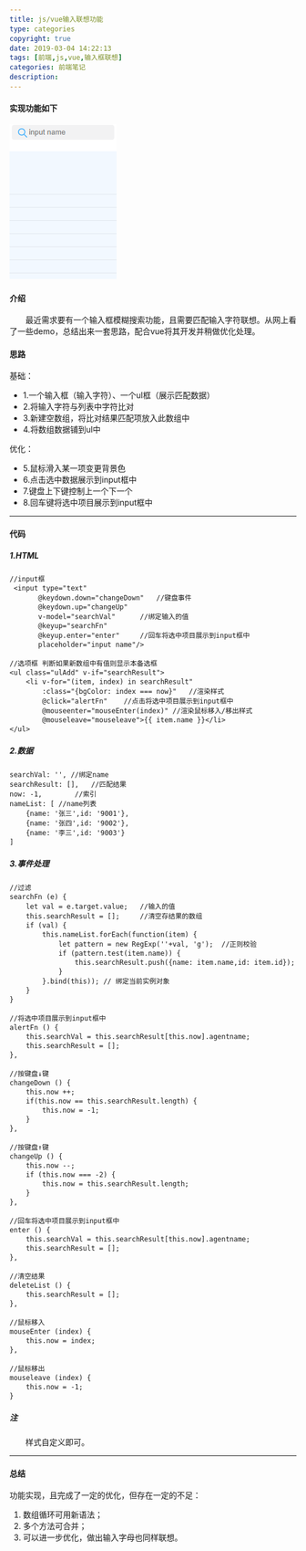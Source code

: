 ```yaml
---
title: js/vue输入联想功能
type: categories
copyright: true
date: 2019-03-04 14:22:13
tags: [前端,js,vue,输入框联想]
categories: 前端笔记
description: 
---
```


#### 实现功能如下
![模糊搜索|输入联想](/images/posts/联想.gif '模糊搜索|输入联想')
<!--more-->
#### 介绍
&emsp;&emsp;最近需求要有一个输入框模糊搜索功能，且需要匹配输入字符联想。从网上看了一些demo，总结出来一套思路，配合vue将其开发并稍做优化处理。
#### 思路
基础：
- 1.一个输入框（输入字符）、一个ul框（展示匹配数据）
- 2.将输入字符与列表中字符比对
- 3.新建空数组，将比对结果匹配项放入此数组中
- 4.将数组数据铺到ul中

优化：
- 5.鼠标滑入某一项变更背景色
- 6.点击选中数据展示到input框中
- 7.键盘上下键控制上一个下一个
- 8.回车键将选中项目展示到input框中
---
#### 代码
##### 1.HTML
```
//input框
 <input type="text"
	   @keydown.down="changeDown"	//键盘事件
	   @keydown.up="changeUp"	
	   v-model="searchVal"		//绑定输入的值
	   @keyup="searchFn"
	   @keyup.enter="enter"		//回车将选中项目展示到input框中
	   placeholder="input name"/>
	   
//选项框 判断如果新数组中有值则显示本备选框
<ul class="ulAdd" v-if="searchResult">	
	<li v-for="(item, index) in searchResult"
		:class="{bgColor: index === now}"	//渲染样式
		@click="alertFn"	//点击将选中项目展示到input框中
		@mouseenter="mouseEnter(index)"	//渲染鼠标移入/移出样式
		@mouseleave="mouseleave">{{ item.name }}</li>
</ul>
```
##### 2.数据
```
searchVal: '', //绑定name
searchResult: [],   //匹配结果
now: -1,        //索引
nameList: [	//name列表
	{name: '张三',id: '9001'},
	{name: '张四',id: '9002'},
	{name: '李三',id: '9003'}
]
```
##### 3.事件处理
```
//过滤
searchFn (e) {
	let val = e.target.value;	//输入的值
	this.searchResult = [];		//清空存结果的数组
	if (val) {
		this.nameList.forEach(function(item) {
			let pattern = new RegExp(''+val, 'g');	//正则校验
			if (pattern.test(item.name)) {
				this.searchResult.push({name: item.name,id: item.id});
			}
		}.bind(this)); // 绑定当前实例对象
	}
}

//将选中项目展示到input框中
alertFn () {
	this.searchVal = this.searchResult[this.now].agentname;
	this.searchResult = [];
},

//按键盘↓键
changeDown () {
	this.now ++;
	if(this.now == this.searchResult.length) {
		this.now = -1;
	}
},

//按键盘↑键
changeUp () {
	this.now --;
	if (this.now === -2) {
		this.now = this.searchResult.length;
	}
},

//回车将选中项目展示到input框中
enter () {
	this.searchVal = this.searchResult[this.now].agentname;
	this.searchResult = [];
},

//清空结果
deleteList () {
	this.searchResult = [];
},

//鼠标移入
mouseEnter (index) {
	this.now = index;
},

//鼠标移出
mouseleave (index) {
	this.now = -1;
}
```	
##### 注
&emsp;&emsp;样式自定义即可。
*******
#### 总结
功能实现，且完成了一定的优化，但存在一定的不足：
1. 数组循环可用新语法；
2. 多个方法可合并；
3. 可以进一步优化，做出输入字母也同样联想。


